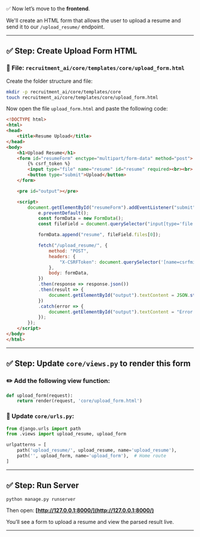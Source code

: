 ✅ Now let’s move to the **frontend**.

We'll create an HTML form that allows the user to upload a resume and send it to our `/upload_resume/` endpoint.

---

## ✅ Step: Create Upload Form HTML

### 📄 File: `recruitment_ai/core/templates/core/upload_form.html`

Create the folder structure and file:

```bash
mkdir -p recruitment_ai/core/templates/core
touch recruitment_ai/core/templates/core/upload_form.html
```

Now open the file `upload_form.html` and paste the following code:

```html
<!DOCTYPE html>
<html>
<head>
    <title>Resume Upload</title>
</head>
<body>
    <h1>Upload Resume</h1>
    <form id="resumeForm" enctype="multipart/form-data" method="post">
        {% csrf_token %}
        <input type="file" name="resume" id="resume" required><br><br>
        <button type="submit">Upload</button>
    </form>

    <pre id="output"></pre>

    <script>
        document.getElementById("resumeForm").addEventListener("submit", function (e) {
            e.preventDefault();
            const formData = new FormData();
            const fileField = document.querySelector("input[type='file']");

            formData.append("resume", fileField.files[0]);

            fetch("/upload_resume/", {
                method: "POST",
                headers: {
                    "X-CSRFToken": document.querySelector('[name=csrfmiddlewaretoken]').value,
                },
                body: formData,
            })
            .then(response => response.json())
            .then(result => {
                document.getElementById("output").textContent = JSON.stringify(result, null, 2);
            })
            .catch(error => {
                document.getElementById("output").textContent = "Error: " + error;
            });
        });
    </script>
</body>
</html>
```

---

## ✅ Step: Update `core/views.py` to render this form

### ✏️ Add the following view function:

```python
def upload_form(request):
    return render(request, 'core/upload_form.html')
```

### 📄 Update `core/urls.py`:

```python
from django.urls import path
from .views import upload_resume, upload_form

urlpatterns = [
    path('upload_resume/', upload_resume, name='upload_resume'),
    path('', upload_form, name='upload_form'),  # Home route
]
```

---

## ✅ Step: Run Server

```bash
python manage.py runserver
```

Then open:
**[http://127.0.0.1:8000/](http://127.0.0.1:8000/)**

You’ll see a form to upload a resume and view the parsed result live.

---
